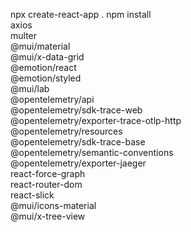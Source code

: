npx create-react-app .
npm install \
  axios \
  multer \
  @mui/material \
  @mui/x-data-grid \
  @emotion/react \
  @emotion/styled \
  @mui/lab \
  @opentelemetry/api \
  @opentelemetry/sdk-trace-web \
  @opentelemetry/exporter-trace-otlp-http \
  @opentelemetry/resources \
  @opentelemetry/sdk-trace-base \
  @opentelemetry/semantic-conventions \
  @opentelemetry/exporter-jaeger \
  react-force-graph \
  react-router-dom \
  react-slick \
  @mui/icons-material \
  @mui/x-tree-view
